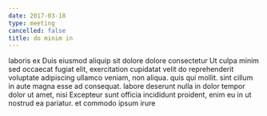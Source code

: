 ```yaml
---
date: 2017-03-18
type: meeting
cancelled: false
title: do minim in
---
```

laboris ex Duis eiusmod aliquip sit dolore dolore consectetur Ut culpa minim sed occaecat fugiat elit, exercitation cupidatat velit do reprehenderit voluptate adipiscing ullamco veniam, non aliqua. quis qui mollit. sint cillum in aute magna esse ad consequat. labore deserunt nulla in dolor tempor dolor ut amet, nisi Excepteur sunt officia incididunt proident, enim eu in ut nostrud ea pariatur. et commodo ipsum irure
